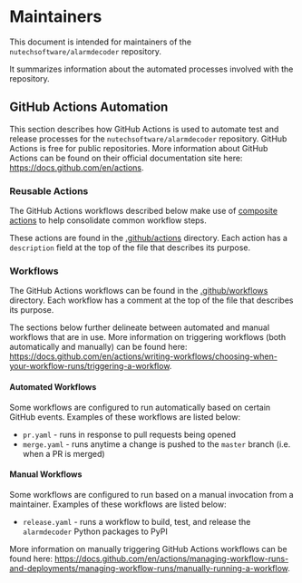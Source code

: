 # Maintainers

This document is intended for maintainers of the `nutechsoftware/alarmdecoder` repository.

It summarizes information about the automated processes involved with the repository.

## GitHub Actions Automation

This section describes how GitHub Actions is used to automate test and release processes for the `nutechsoftware/alarmdecoder` repository. GitHub Actions is free for public repositories. More information about GitHub Actions can be found on their official documentation site here: https://docs.github.com/en/actions.

### Reusable Actions

The GitHub Actions workflows described below make use of [composite actions](https://docs.github.com/en/actions/sharing-automations/creating-actions/creating-a-composite-action) to help consolidate common workflow steps.

These actions are found in the [.github/actions](./.github/actions) directory. Each action has a `description` field at the top of the file that describes its purpose.

### Workflows

The GitHub Actions workflows can be found in the [.github/workflows](./.github/workflows) directory. Each workflow has a comment at the top of the file that describes its purpose.

The sections below further delineate between automated and manual workflows that are in use. More information on triggering workflows (both automatically and manually) can be found here: https://docs.github.com/en/actions/writing-workflows/choosing-when-your-workflow-runs/triggering-a-workflow.

#### Automated Workflows

Some workflows are configured to run automatically based on certain GitHub events. Examples of these workflows are listed below:

- `pr.yaml` - runs in response to pull requests being opened
- `merge.yaml` - runs anytime a change is pushed to the `master` branch (i.e. when a PR is merged)

#### Manual Workflows

Some workflows are configured to run based on a manual invocation from a maintainer. Examples of these workflows are listed below:

- `release.yaml` - runs a workflow to build, test, and release the `alarmdecoder` Python packages to PyPI

More information on manually triggering GitHub Actions workflows can be found here: https://docs.github.com/en/actions/managing-workflow-runs-and-deployments/managing-workflow-runs/manually-running-a-workflow.
